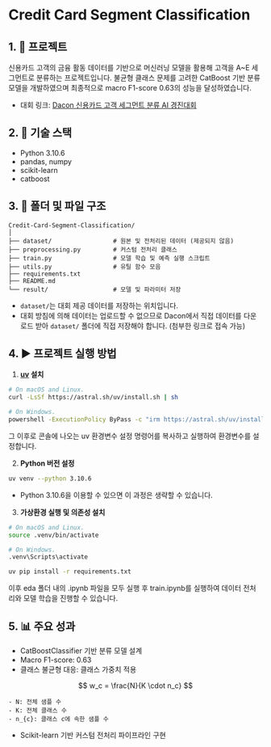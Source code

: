 # Credit Card Segment Classification

## 1. 📌 프로젝트

신용카드 고객의 금융 활동 데이터를 기반으로 머신러닝 모델을 활용해 고객을 A~E 세그먼트로 분류하는 프로젝트입니다.  불균형 클래스 문제를 고려한 CatBoost 기반 분류 모델을 개발하였으며 최종적으로 macro F1-score 0.63의 성능을 달성하였습니다.

- 대회 링크: [Dacon 신용카드 고객 세그먼트 분류 AI 경진대회](https://dacon.io/competitions/official/236236/overview/description)

## 2. 🧩 기술 스택

- Python 3.10.6  
- pandas, numpy
- scikit-learn
- catboost

## 3. 📁 폴더 및 파일 구조
```
Credit-Card-Segment-Classification/
│
├── dataset/                 # 원본 및 전처리된 데이터 (제공되지 않음)
├── preprocessing.py         # 커스텀 전처리 클래스
├── train.py                 # 모델 학습 및 예측 실행 스크립트
├── utils.py                 # 유틸 함수 모음
├── requirements.txt         
├── README.md                
└── result/                  # 모델 및 파라미터 저장
```
- `dataset/`는 대회 제공 데이터를 저장하는 위치입니다.
- 대회 방침에 의해 데이터는 업로드할 수 없으므로 Dacon에서 직접 데이터를 다운로드 받아 `dataset/` 폴더에 직접 저장해야 합니다. (첨부한 링크로 접속 가능)

## 4. ▶️ 프로젝트 실행 방법

1. **[uv](https://github.com/astral-sh/uv) 설치**
```bash
# On macOS and Linux.
curl -LsSf https://astral.sh/uv/install.sh | sh

# On Windows.
powershell -ExecutionPolicy ByPass -c "irm https://astral.sh/uv/install.ps1 | iex"
```
그 이후로 콘솔에 나오는 uv 환경변수 설정 명령어를 복사하고 실행하여 환경변수를 설정합니다.

2. **Python 버전 설정**
```bash
uv venv --python 3.10.6
```
- Python 3.10.6을 이용할 수 있으면 이 과정은 생략할 수 있습니다.

3. **가상환경 실행 및 의존성 설치**
```bash
# On macOS and Linux.
source .venv/bin/activate       

# On Windows. 
.venv\Scripts\activate

uv pip install -r requirements.txt
```

이후 eda 폴더 내의 .ipynb 파일을 모두 실행 후 train.ipynb를 실행하여 데이터 전처리와 모델 학습을 진행할 수 있습니다.

## 5. 📊 주요 성과
- CatBoostClassifier 기반 분류 모델 설계
- Macro F1-score: 0.63
- 클래스 불균형 대응: 클래스 가중치 적용

$$
w_c = \frac{N}{K \cdot n_c}
$$

    - N: 전체 샘플 수  
    - K: 전체 클래스 수  
    - n_{c}: 클래스 c에 속한 샘플 수

- Scikit-learn 기반 커스텀 전처리 파이프라인 구현
